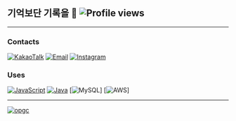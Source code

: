 ## 기억보단 기록을 📖 ![Profile views](https://gpvc.arturio.dev/hyunsangwon)

---

### Contacts
[![KakaoTalk](https://img.shields.io/badge/KakaoTalk-현상원FFCD00?logo=kakaotalk&logoColor=white)](https://namecard.kakao.com/hyunsama)
[![Email](https://img.shields.io/badge/Email-hyunsangwon93@gmail.com-EA4335?logo=gmail&logoColor=white)](mailto:hyunsangwon93@gmail.com)
[![Instagram](https://img.shields.io/badge/Instagram-@hyun_sw_93-DB2973?logo=instagram&logoColor=white)](https://www.instagram.com/hyun_sw_93)

### Uses
[![JavaScript](https://img.shields.io/badge/JavaScript-F7DF1E?logo=javascript&logoColor=black)](#)
[![Java](https://img.shields.io/badge/Java-007396?logo=java&logoColor=white)](https://java.com/)
[![MySQL](https://img.shields.io/badge/mysql-4479A1?style=for-the-badge&logo=mysql&logoColor=white)]
[![AWS](https://img.shields.io/badge/aws-232F3E?style=for-the-badge&logo=aws&logoColor=white)]

---

[![opgc](https://api.opgc.me/githubs/users/hyunsangwon/tag/?theme=dracula)](https://opgc.me/#/users/hyunsangwon)
